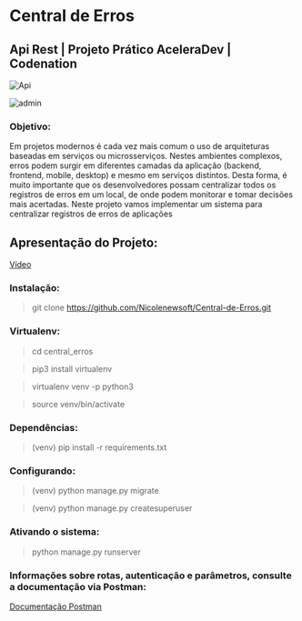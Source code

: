 # Central de Erros
## Api Rest | Projeto Prático AceleraDev | Codenation

![Api](https://user-images.githubusercontent.com/35440249/87815852-ba745300-c83c-11ea-830d-97980b45b213.PNG)

![admin](https://user-images.githubusercontent.com/35440249/87876879-4effc200-c9b1-11ea-9e97-6e9717531c60.PNG)


### Objetivo:

Em projetos modernos é cada vez mais comum o uso de arquiteturas baseadas em serviços ou microsserviços. Nestes ambientes complexos, erros podem surgir em diferentes camadas da aplicação (backend, frontend, mobile, desktop) e mesmo em serviços distintos. Desta forma, é muito importante que os desenvolvedores possam centralizar todos os registros de erros em um local, de onde podem monitorar e tomar decisões mais acertadas. Neste projeto vamos implementar um sistema para centralizar registros de erros de aplicações

## Apresentação do Projeto:
[Vídeo](https://www.youtube.com/watch?v=TrQDkUMzc-A&t=2s)

### Instalação:

>git clone https://github.com/Nicolenewsoft/Central-de-Erros.git

### Virtualenv:

>cd central_erros

>pip3 install virtualenv

>virtualenv venv -p python3

>source venv/bin/activate 

### Dependências:

>(venv) pip install -r requirements.txt

### Configurando:
>(venv) python manage.py migrate

>(venv) python manage.py createsuperuser

### Ativando o sistema:
>python manage.py runserver

### Informações sobre rotas, autenticação e parâmetros, consulte a documentação via Postman:
[Documentação Postman](https://web.postman.co/collections/11755710-351523bb-050c-435b-8bf7-8e1857e918a5?version=latest&workspace=71e5c54c-7aa9-4739-8bc3-c518376b6765#d59fd70e-0e50-483e-876b-00b6582b869d)

